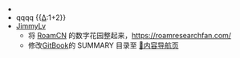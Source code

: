 - 
- qqqq {{[∆](∆.md):1+2}}
- [JimmyLv](JimmyLv.md)
    - 将 [RoamCN](RoamCN.md) 的数字花园整起来，https://roamresearchfan.com/
    - 修改[GitBook](GitBook.md)的 SUMMARY 目录至 [🎈内容导航页](🎈内容导航页.md)
